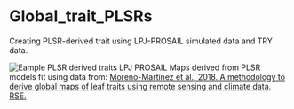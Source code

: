 # Global_trait_PLSRs
Creating PLSR-derived trait using LPJ-PROSAIL simulated data and TRY data.

![Eample PLSR derived traits LPJ PROSAIL](https://github.com/Green-Currey/Global_trait_PLSRs/assets/57914237/8b2e74bf-ac2f-492d-b299-355add7db26b)
Maps derived from PLSR models fit using data from: [Moreno-Martínez et al., 2018. A methodology to derive global maps of leaf traits using remote sensing and climate data. RSE.](https://doi.org/10.1016/j.rse.2018.09.006)


